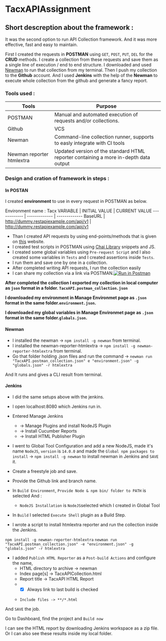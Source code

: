 # TacxAPIAssignment

##  Short descreption about the framework :


It was the second option to run API Collection framework. And it was more effective, fast and easy to maintain.


First I created the requests in **POSTMAN** using ```GET```, ```POST```, ```PUT```, ```DEL``` for the **CRUD** methods. I create a collection from these requests and save them as a single line of execution / end to end structure. I downloaded and used [Newman](https://www.npmjs.com/package/newman) to run that collection from my terminal. Then I push my collection to the **Github** account. And I used **Jenkins** with the help of the **Newman** to execute whole collection from the github and generate a fancy report.

### Tools used :

Tools | Purpose
------------ | -------------
POSTMAN | Manual and automated execution of requests and/or collections. 
Github | VCS
Newman | Command-line collection runner, supports to easly integrate with CI tools
Newman reporter htmlextra | Updated version of the standard HTML reporter containing a more in-depth data output

### Design and cration of framework in steps :

#### In POSTAN
I created **environment** to use in every request in POSTMAN as below. 

Environment name : Tacx
VARIABLE | INITIAL VALUE | CURRENT VALUE
------------ | ------------- | -------------
BaseURL | http://dummy.restapiexample.com/api/v1 | http://dummy.restapiexample.com/api/v1

* Than I created API requests by using end-points/methods that is given on [this](http://dummy.restapiexample.com/) website.  
* I created test scripts in POSTMAN using [Chai Library](https://www.chaijs.com/) snippets and JS.
* I created some global variables using ```Pre-request Script``` and I also created some variables in ```Tests``` and I created assertions inside ```Tests```.
* I run them and save one by one in a collection.
* After completed writing API requests, I run the collection easily
* I can share my collection via a link via POSTMAN.[![Run in Postman](https://run.pstmn.io/button.svg)](https://app.getpostman.com/run-collection/333e72b19df0060d28fd)


**After completed the collection I exported my collection in local computer as ```json``` format in a folder. ```TacxAPI.postman_collection.json```**

**I downloaded my environment in Manage Environmet page as ```.json``` format in the same folder.```environment.json```.**

**I downloaded my global variables in Manage Environmet page as ```.json``` format in the same folder.```globals.json```.**


#### Newman
* I installed the newman -> ```npm install -g newman``` from terminal.
* I installed the newman-reporter-htmlextra -> ```npm install -g newman-reporter-htmlextra``` from terminal.
* Go that folder holding .json files and run the command -> ```newman run "TacxAPI.postman_collection.json" e "environment.json" -g "globals.json" -r htmlextra```

And It runs and gives a CLI result from terminal.

#### Jenkins
* I did the same setups above with the jenkins. 
* I open localhost:8080 which Jenkins run in. 
* Entered Manage Jenkins 
  * -> Manage Plugins and install NodeJS Plugin
  * -> Install Cucumber Reports
  * -> Install HTML Publisher Plugin
* I went to Global Tool Configuration and add a new NodeJS, made it's name ```NodeJS```, ```version``` is ```14.0.0``` and made the ```Global npm packages to install``` -> ```npm install -g newman``` to install newman in Jenkins and ```SAVE``` it.
* Create a freestyle job and save.
* Provide the Github link and branch name.
* In ```Build Environment```, ```Provide Node & npm bin/ folder to PATH``` is selected And :
  * ```NodeJS Installation``` is ```NodeJS```selected which I created in Global Tool
  
* In ```Build``` I selected ```Execute Shell``` plugin as a Build Step.
* I wrote a script to install htmlextra reporter and run the collection inside the Jenkins.  
  
```npm install -g newman-reporter-htmlextra```
```newman run "TacxAPI.postman_collection.json" -e "environment.json" -g "globals.json" -r htmlextra```

* I added ```Publish HTML Reporter``` as a ```Post-build Actions``` and configure the name, 
  * HTML directory to archive -> newman
  * Index page[s] -> TacxAPICollection.html
  * Report title -> TacxAPI HTML Report
  * - [x] Always link to last build	is checked 
  * 	Include files -> **/*.html
  
And ```SAVE``` the job.

Go to Dashboard, find the project and ```Build now```

I can see the HTML report by downloading Jenkins workspace as a zip file. Or I can also see these results inside my local folder. 
  

